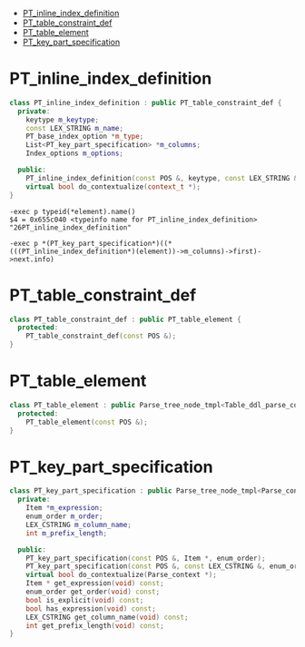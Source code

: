 - [PT\_inline\_index\_definition](#pt_inline_index_definition)
- [PT\_table\_constraint\_def](#pt_table_constraint_def)
- [PT\_table\_element](#pt_table_element)
- [PT\_key\_part\_specification](#pt_key_part_specification)

# PT_inline_index_definition
```cpp
class PT_inline_index_definition : public PT_table_constraint_def {
  private:
    keytype m_keytype;
    const LEX_STRING m_name;
    PT_base_index_option *m_type;
    List<PT_key_part_specification> *m_columns;
    Index_options m_options;

  public:
    PT_inline_index_definition(const POS &, keytype, const LEX_STRING &, PT_base_index_option *, List<PT_key_part_specification> *, Index_options);
    virtual bool do_contextualize(context_t *);
}
```

```
-exec p typeid(*element).name()
$4 = 0x655c040 <typeinfo name for PT_inline_index_definition> "26PT_inline_index_definition"

-exec p *(PT_key_part_specification*)((*(((PT_inline_index_definition*)(element))->m_columns)->first)->next.info)
```

# PT_table_constraint_def
```cpp
class PT_table_constraint_def : public PT_table_element {
  protected:
    PT_table_constraint_def(const POS &);
}
```

# PT_table_element
```cpp
class PT_table_element : public Parse_tree_node_tmpl<Table_ddl_parse_context> {
  protected:
    PT_table_element(const POS &);
}
```


# PT_key_part_specification
```cpp
class PT_key_part_specification : public Parse_tree_node_tmpl<Parse_context> {
  private:
    Item *m_expression;
    enum_order m_order;
    LEX_CSTRING m_column_name;
    int m_prefix_length;

  public:
    PT_key_part_specification(const POS &, Item *, enum_order);
    PT_key_part_specification(const POS &, const LEX_CSTRING &, enum_order, int);
    virtual bool do_contextualize(Parse_context *);
    Item * get_expression(void) const;
    enum_order get_order(void) const;
    bool is_explicit(void) const;
    bool has_expression(void) const;
    LEX_CSTRING get_column_name(void) const;
    int get_prefix_length(void) const;
}
```

